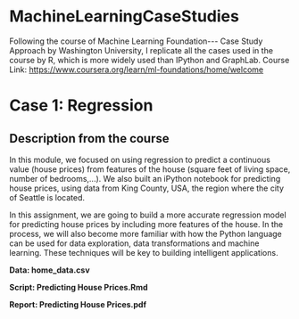 # MachineLearningCaseStudies
Following the course of Machine Learning Foundation--- Case Study Approach by Washington University, I replicate all the cases used in the course by R, which is more widely used than IPython and GraphLab.  Course Link: https://www.coursera.org/learn/ml-foundations/home/welcome 

# Case 1: Regression

## Description from the course 

In this module, we focused on using regression to predict a continuous value (house prices) from features of the house (square feet of living space, number of bedrooms,...). We also built an iPython notebook for predicting house prices, using data from King County, USA, the region where the city of Seattle is located.

In this assignment, we are going to build a more accurate regression model for predicting house prices by including more features of the house. In the process, we will also become more familiar with how the Python language can be used for data exploration, data transformations and machine learning. These techniques will be key to building intelligent applications.

**Data: home_data.csv**

**Script: Predicting House Prices.Rmd**

**Report: Predicting House Prices.pdf**
